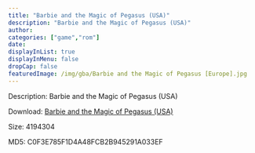 ```yaml
---
title: "Barbie and the Magic of Pegasus (USA)"
description: "Barbie and the Magic of Pegasus (USA)"
author: 
categories: ["game","rom"]
date: 
displayInList: true
displayInMenu: false
dropCap: false
featuredImage: /img/gba/Barbie and the Magic of Pegasus [Europe].jpg
---
```


Description: Barbie and the Magic of Pegasus (USA)

Download: <a style="text-decoration:underline;" href="https://mega.nz/#!6OZQTATK!K2ZAcp_4_VLWxJGs3RtjW6d4CpMMjU0YkLnxZgD2YwU" target = "_blank" rel = "nofollow" > Barbie and the Magic of Pegasus (USA)</a>

Size: 4194304

MD5: C0F3E785F1D4A48FCB2B945291A033EF

